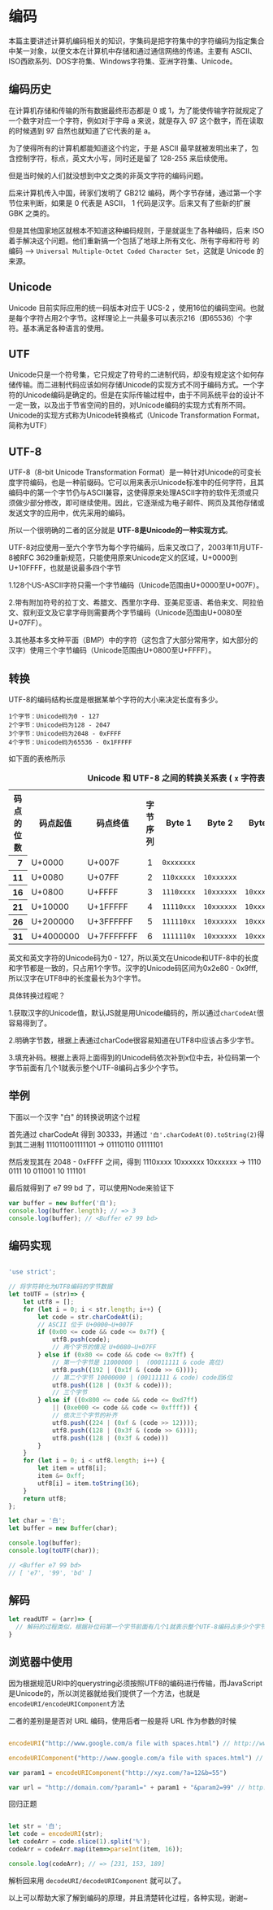 # 编码

本篇主要讲述计算机编码相关的知识，字集码是把字符集中的字符编码为指定集合中某一对象，以便文本在计算机中存储和通过通信网络的传递。主要有 ASCII、ISO西欧系列、DOS字符集、Windows字符集、亚洲字符集、Unicode。

## 编码历史

在计算机存储和传输的所有数据最终形态都是 0 或 1，为了能使传输字符就规定了一个数字对应一个字符，例如对于字母 a 来说，就是存入 97 这个数字，而在读取的时候遇到 97 自然也就知道了它代表的是 a。

为了使得所有的计算机都能知道这个约定，于是 ASCII 最早就被发明出来了，包含控制字符，标点，英文大小写，同时还是留了 128-255 来后续使用。

但是当时候的人们就没想到中文之类的非英文字符的编码问题。

后来计算机传入中国，砖家们发明了 GB212 编码，两个字节存储，通过第一个字节位来判断，如果是 0 代表是 ASCII， 1 代码是汉字。后来又有了些新的扩展 GBK 之类的。

但是其他国家地区就根本不知道这种编码规则，于是就诞生了各种编码，后来 ISO 着手解决这个问题。他们重新搞一个包括了地球上所有文化、所有字母和符号 的编码 --> `Universal Multiple-Octet Coded Character Set`，这就是 Unicode 的来源。


## Unicode


Unicode 目前实际应用的统一码版本对应于 UCS-2 ，使用16位的编码空间。也就是每个字符占用2个字节。这样理论上一共最多可以表示216（即65536）个字符。基本满足各种语言的使用。

## UTF

Unicode只是一个符号集，它只规定了符号的二进制代码，却没有规定这个如何存储传输。而二进制代码应该如何存储Unicode的实现方式不同于编码方式。一个字符的Unicode编码是确定的。但是在实际传输过程中，由于不同系统平台的设计不一定一致，以及出于节省空间的目的，对Unicode编码的实现方式有所不同。Unicode的实现方式称为Unicode转换格式（Unicode Transformation Format，简称为UTF）

## UTF-8

UTF-8（8-bit Unicode Transformation Format）是一种针对Unicode的可变长度字符编码，也是一种前缀码。它可以用来表示Unicode标准中的任何字符，且其编码中的第一个字节仍与ASCII兼容，这使得原来处理ASCII字符的软件无须或只须做少部分修改，即可继续使用。因此，它逐渐成为电子邮件、网页及其他存储或发送文字的应用中，优先采用的编码。

所以一个很明确的二者的区分就是 **UTF-8是Unicode的一种实现方式**。

UTF-8对应使用一至六个字节为每个字符编码，后来又改口了，2003年11月UTF-8被RFC 3629重新规范，只能使用原来Unicode定义的区域，U+0000到U+10FFFF，也就是说最多四个字节

1.128个US-ASCII字符只需一个字节编码（Unicode范围由U+0000至U+007F）。

2.带有附加符号的拉丁文、希腊文、西里尔字母、亚美尼亚语、希伯来文、阿拉伯文、叙利亚文及它拿字母则需要两个字节编码（Unicode范围由U+0080至U+07FF）。

3.其他基本多文种平面（BMP）中的字符（这包含了大部分常用字，如大部分的汉字）使用三个字节编码（Unicode范围由U+0800至U+FFFF）。


## 转换

UTF-8的编码结构长度是根据某单个字符的大小来决定长度有多少。

```text
1个字节：Unicode码为0 - 127
2个字节：Unicode码为128 - 2047
3个字节：Unicode码为2048 - 0xFFFF
4个字节：Unicode码为65536 - 0x1FFFFF

```

如下面的表格所示


<table>
<caption><b>Unicode 和 UTF-8 之间的转换关系表 ( <code>x</code> 字符表示码点占据的位 )</b></caption>
<tbody><tr>
<th>码点的位数</th>
<th>码点起值</th>
<th>码点终值</th>
<th>字节序列</th>
<th>Byte 1</th>
<th>Byte 2</th>
<th>Byte 3</th>
<th>Byte 4</th>
<th>Byte 5</th>
<th>Byte 6</th>
</tr>
<tr>
<th>&nbsp;&nbsp;7</th>
<td>U+0000</td>
<td>U+007F</td>
<td style="text-align: center;">1</td>
<td><code>0xxxxxxx</code></td>
</tr>
<tr>
<th>11</th>
<td>U+0080</td>
<td>U+07FF</td>
<td style="text-align: center;">2</td>
<td><code>110xxxxx</code></td>
<td><code>10xxxxxx</code></td>
</tr>
<tr>
<th>16</th>
<td>U+0800</td>
<td>U+FFFF</td>
<td style="text-align: center;">3</td>
<td><code>1110xxxx</code></td>
<td><code>10xxxxxx</code></td>
<td><code>10xxxxxx</code></td>
</tr>
<tr>
<th>21</th>
<td>U+10000</td>
<td>U+1FFFFF</td>
<td style="text-align: center;">4</td>
<td><code>11110xxx</code></td>
<td><code>10xxxxxx</code></td>
<td><code>10xxxxxx</code></td>
<td><code>10xxxxxx</code></td>
</tr>
<tr>
<th>26</th>
<td>U+200000</td>
<td>U+3FFFFFF</td>
<td style="text-align: center;">5</td>
<td><code>111110xx</code></td>
<td><code>10xxxxxx</code></td>
<td><code>10xxxxxx</code></td>
<td><code>10xxxxxx</code></td>
<td><code>10xxxxxx</code></td>
</tr>
<tr>
<th>31</th>
<td>U+4000000</td>
<td>U+7FFFFFFF</td>
<td style="text-align: center;">6</td>
<td><code>1111110x</code></td>
<td><code>10xxxxxx</code></td>
<td><code>10xxxxxx</code></td>
<td><code>10xxxxxx</code></td>
<td><code>10xxxxxx</code></td>
<td><code>10xxxxxx</code></td>
</tr>
</tbody></table>

英文和英文字符的Unicode码为0 - 127，所以英文在Unicode和UTF-8中的长度和字节都是一致的，只占用1个字节。汉字的Unicode码区间为0x2e80 - 0x9fff, 所以汉字在UTF8中的长度最长为3个字节。

具体转换过程呢？

1.获取汉字的Unicode值，默认JS就是用Unicode编码的，所以通过`charCodeAt`很容易得到了。

2.明确字节数，根据上表通过charCode很容易知道在UTF8中应该占多少字节。

3.填充补码。根据上表将上面得到的Unicode码依次补到x位中去，补位码第一个字节前面有几个1就表示整个UTF-8编码占多少个字节。


## 举例

下面以一个汉字 "白" 的转换说明这个过程


首先通过 charCodeAt 得到 30333，并通过 `'白'.charCodeAt(0).toString(2)`得到其二进制 111011001111101 -> 01110110 01111101

然后发现其在 2048 - 0xFFFF 之间，得到 1110xxxx 10xxxxxx 10xxxxxx -> 1110 0111 10 011001 10 111101

最后就得到了 e7 99 bd 了，可以使用Node来验证下

```js
var buffer = new Buffer('白');
console.log(buffer.length); // => 3
console.log(buffer); // <Buffer e7 99 bd>

```

## 编码实现


```js

'use strict';

// 将字符转化为UTF8编码的字节数据
let toUTF = (str)=> {
    let utf8 = [];
    for (let i = 0; i < str.length; i++) {
        let code = str.charCodeAt(i);
        // ASCII 位于 U+0000~U+007F
        if (0x00 <= code && code <= 0x7f) {
            utf8.push(code);
            // 两个字节的情况 U+0080~U+07FF
        } else if (0x80 <= code && code <= 0x7ff) {
            // 第一个字节是 11000000 |  (00011111 & code 高位)
            utf8.push((192 | (0x1f & (code >> 6))));
            // 第二个字节 10000000 | (00111111 & code) code后6位
            utf8.push((128 | (0x3f & code)));
            // 三个字节
        } else if ((0x800 <= code && code <= 0xd7ff)
            || (0xe000 <= code && code <= 0xffff)) {
            // 依次三个字节的补齐
            utf8.push((224 | (0xf & (code >> 12))));
            utf8.push((128 | (0x3f & (code >> 6))));
            utf8.push((128 | (0x3f & code)))
        }
    }
    for (let i = 0; i < utf8.length; i++) {
        let item = utf8[i];
        item &= 0xff;
        utf8[i] = item.toString(16);
    }
    return utf8;
};

let char = '白';
let buffer = new Buffer(char);

console.log(buffer);
console.log(toUTF(char));

// <Buffer e7 99 bd>
// [ 'e7', '99', 'bd' ]
```

## 解码

```js
let readUTF = (arr)=> {
  // 解码的过程类似，根据补位码第一个字节前面有几个1就表示整个UTF-8编码占多少个字节！这是解码的关键
}
```


## 浏览器中使用

因为根据规范URI中的querystring必须按照UTF8的编码进行传输，而JavaScript是Unicode的，所以浏览器就给我们提供了一个方法，也就是`encodeURI/encodeURIComponent`方法

二者的差别是是否对 URL 编码，使用后者一般是将 URL 作为参数的时候

```js

encodeURI("http://www.google.com/a file with spaces.html") // http://www.google.com/a%20file%20with%20spaces.html

encodeURIComponent("http://www.google.com/a file with spaces.html") // http%3A%2F%2Fwww.google.com%2Fa%20file%20with%20spaces.html

var param1 = encodeURIComponent("http://xyz.com/?a=12&b=55")

var url = "http://domain.com/?param1=" + param1 + "&param2=99" // http://www.domain.com/?param1=http%3A%2F%2Fxyz.com%2F%Ffa%3D12%26b%3D55&param2=99

```

回归正题

```js

let str = '白';
let code = encodeURI(str);
let codeArr = code.slice(1).split('%');
codeArr = codeArr.map(item=>parseInt(item, 16));

console.log(codeArr); // => [231, 153, 189]

```

解析回来用 `decodeURI/decodeURIComponent` 就可以了。

以上可以帮助大家了解到编码的原理，并且清楚转化过程，各种实现，谢谢~
